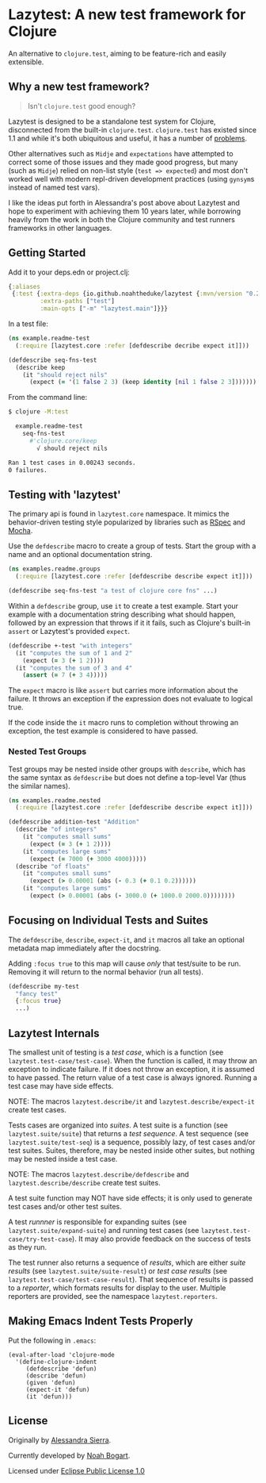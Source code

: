 # Lazytest: A new test framework for Clojure

An alternative to `clojure.test`, aiming to be feature-rich and easily
extensible.

## Why a new test framework?

> Isn't `clojure.test` good enough?

Lazytest is designed to be a standalone test system for Clojure,
disconnected from the built-in `clojure.test`. `clojure.test` has
existed since 1.1 and while it's both ubiquitous and useful, it has
a number of
[problems](https://stuartsierra.com/2010/07/05/lazytest-status-report).

Other alternatives such as `Midje` and `expectations` have attempted
to correct some of those issues and they made good progress, but many
(such as `Midje`) relied on non-list style (`test => expected`) and
most don't worked well with modern repl-driven development practices
(using `gynsym`s instead of named test vars).

I like the ideas put forth in Alessandra's post above about Lazytest
and hope to experiment with achieving them 10 years later, while
borrowing heavily from the work in both the Clojure community and test
runners frameworks in other languages.

## Getting Started

Add it to your deps.edn or project.clj:

```clojure
{:aliases
 {:test {:extra-deps {io.github.noahtheduke/lazytest {:mvn/version "0.2.0"}}
         :extra-paths ["test"]
         :main-opts ["-m" "lazytest.main"]}}}
```

In a test file:

```clojure
(ns example.readme-test
  (:require [lazytest.core :refer [defdescribe decribe expect it]]))

(defdescribe seq-fns-test
  (describe keep
    (it "should reject nils"
      (expect (= '(1 false 2 3) (keep identity [nil 1 false 2 3]))))))
```

From the command line:

```bash
$ clojure -M:test

  example.readme-test
    seq-fns-test
      #'clojure.core/keep
        √ should reject nils

Ran 1 test cases in 0.00243 seconds.
0 failures.
```

## Testing with 'lazytest'

The primary api is found in `lazytest.core` namespace. It mimics the
behavior-driven testing style popularized by libraries such as
[RSpec](https://rspec.info/) and [Mocha](https://mochajs.org).

Use the `defdescribe` macro to create a group of tests. Start the
group with a name and an optional documentation string.

```clojure
(ns examples.readme.groups
  (:require [lazytest.core :refer [defdescribe describe expect it]]))

(defdescribe seq-fns-test "a test of clojure core fns" ...)
```

Within a `defdescribe` group, use `it` to create a test example. Start
your example with a documentation string describing what should
happen, followed by an expression that throws if it it fails, such as
Clojure's built-in `assert` or Lazytest's provided `expect`.

```clojure
(defdescribe +-test "with integers"
  (it "computes the sum of 1 and 2"
    (expect (= 3 (+ 1 2))))
  (it "computes the sum of 3 and 4"
    (assert (= 7 (+ 3 4)))))
```

The `expect` macro is like `assert` but carries more information about
the failure. It throws an exception if the expression does not
evaluate to logical true.

If the code inside the `it` macro runs to completion without throwing
an exception, the test example is considered to have passed.

### Nested Test Groups

Test groups may be nested inside other groups with `describe`, which
has the same syntax as `defdescribe` but does not define a top-level
Var (thus the similar names).

```clojure
(ns examples.readme.nested
  (:require [lazytest.core :refer [defdescribe describe expect it]]))

(defdescribe addition-test "Addition"
  (describe "of integers"
    (it "computes small sums"
      (expect (= 3 (+ 1 2))))
    (it "computes large sums"
      (expect (= 7000 (+ 3000 4000)))))
  (describe "of floats"
    (it "computes small sums"
      (expect (> 0.00001 (abs (- 0.3 (+ 0.1 0.2))))))
    (it "computes large sums"
      (expect (> 0.00001 (abs (- 3000.0 (+ 1000.0 2000.0))))))))
```

## Focusing on Individual Tests and Suites

The `defdescribe`, `describe`, `expect-it`, and `it` macros all take
an optional metadata map immediately after the docstring.

Adding `:focus true` to this map will cause *only* that test/suite to
be run. Removing it will return to the normal behavior (run all
tests).

```clojure
(defdescribe my-test
  "fancy test"
  {:focus true}
  ...)
```

## Lazytest Internals

The smallest unit of testing is a *test case*, which is a function
(see `lazytest.test-case/test-case`). When the function is called, it
may throw an exception to indicate failure. If it does not throw an
exception, it is assumed to have passed. The return value of a test
case is always ignored. Running a test case may have side effects.

NOTE: The macros `lazytest.describe/it` and
`lazytest.describe/expect-it` create test cases.

Tests cases are organized into *suites*. A test suite is a function
(see `lazytest.suite/suite`) that returns a *test sequence*. A test
sequence (see `lazytest.suite/test-seq`) is a sequence, possibly lazy,
of test cases and/or test suites. Suites, therefore, may be nested
inside other suites, but nothing may be nested inside a test case.

NOTE: The macros `lazytest.describe/defdescribe` and
`lazytest.describe/describe` create test suites.

A test suite function may NOT have side effects; it is only used to
generate test cases and/or other test suites.

A test *runnner* is responsible for expanding suites (see
`lazytest.suite/expand-suite`) and running test cases (see
`lazytest.test-case/try-test-case`). It may also provide feedback on
the success of tests as they run.

The test runner also returns a sequence of *results*, which are either
*suite results* (see `lazytest.suite/suite-result`) or *test case
results* (see `lazytest.test-case/test-case-result`). That sequence of
results is passed to a *reporter*, which formats results for display
to the user. Multiple reporters are provided, see the namespace
`lazytest.reporters`.

## Making Emacs Indent Tests Properly

Put the following in `.emacs`:

```elisp
(eval-after-load 'clojure-mode
  '(define-clojure-indent
     (defdescribe 'defun)
     (describe 'defun)
     (given 'defun)
     (expect-it 'defun)
     (it 'defun)))
```

## License

Originally by [Alessandra Sierra](https://www.lambdasierra.com).

Currently developed by [Noah Bogart](https://github.com/NoahTheDuke).

Licensed under [Eclipse Public License 1.0](https://www.eclipse.org/org/documents/epl-v10.html)
